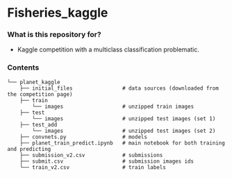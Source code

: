 # Fisheries_kaggle #
### What is this repository for? 

* Kaggle competition with a multiclass classification problematic.


### Contents

```
└── planet_kaggle
    ├── initial_files                # data sources (downloaded from the competition page) 
    ├── train
        └── images                   # unzipped train images
    ├── test
        └── images                   # unzipped test images (set 1)
    ├── test_add
        └── images                   # unzipped test images (set 2)
    ├── convnets.py                  # models
    ├── planet_train_predict.ipynb   # main notebook for both training and predicting
    ├── submission_v2.csv            # submissions
    ├── submit.csv                   # submission images ids
    └── train_v2.csv                 # train labels
```

